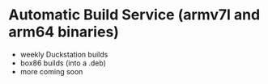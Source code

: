 # Automatic Build Service (armv7l and arm64 binaries)
- weekly Duckstation builds
- box86 builds (into a .deb)
- more coming soon
